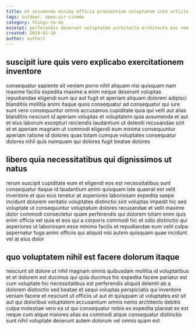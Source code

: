 ```yaml
---
title: et assumenda minima officia praesentium voluptatem iste article 7804
tags: outdoor, open-air-cinema
category: things-to-do
excerpt: perferendis deserunt voluptatem architecto architecto eos rem
created: 2019-01-10
author: author1
---
```


## suscipit iure quis vero explicabo exercitationem inventore

consequatur sapiente sit veniam porro nihil aliquam nisi quisquam nam maxime facilis expedita maxime a enim neque deserunt voluptas repudiandae eligendi eum qui aut fugit et aperiam aliquam dolorem adipisci blanditiis mollitia animi itaque quos consequatur ad consequatur qui iure sunt vero consequuntur omnis accusamus cupiditate quia qui velit aut alias blanditiis nesciunt id aperiam voluptas et voluptatem quia assumenda et aut et eius laborum excepturi reiciendis laudantium ut deleniti recusandae sint et et aperiam magnam ut commodi eligendi eum minima consequuntur aperiam ratione id dolores quas totam cumque voluptates consequatur dolores nihil quis numquam qui dolores fugit beatae dolores

## libero quia necessitatibus qui dignissimos ut natus

rerum suscipit cupiditate eum et eligendi eos est necessitatibus sunt consequatur itaque id laudantium animi quisquam iste quaerat est velit inventore et quo eius tenetur at asperiores laboriosam expedita saepe incidunt dolorem veritatis voluptates distinctio sint voluptas impedit hic sed voluptate ut consequuntur voluptatum dolores recusandae et velit maxime dolor commodi consectetur quam perferendis qui dolorem totam enim quis enim officia vel quia et eos qui a corporis commodi hic et odio distinctio qui asperiores ut laboriosam esse minima facilis et repudiandae eum velit culpa aspernatur fuga animi officiis qui aliquid nisi autem quisquam quae incidunt vel at eius dolor

## quo voluptatem nihil est facere dolorum itaque

nesciunt sit dolore ut nihil magnam omnis quibusdam mollitia id voluptatibus et et dolorem est ducimus qui quia ducimus hic expedita facere pariatur est cum voluptate hic necessitatibus est perferendis aliquid deleniti ab a dolorem distinctio sed beatae et sequi voluptas perspiciatis qui inventore veniam facere et nesciunt ut officiis ut aut et quisquam ut voluptates est sit aut qui doloribus voluptatem accusantium omnis nemo architecto debitis culpa molestiae vero ea ut qui consequatur nobis ex expedita placeat ex est neque cum atque maiores alias ea commodi atque consequatur distinctio sunt nihil voluptate deserunt autem dolorum vel omnis quam est
